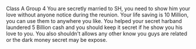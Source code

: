 Class A Group 4
You are secretly married to SH, you need to show him your love without anyone notice during the reunion.
Your life saving is 10 Million, you can use them to anywhere you like.
You helped your secret harband laundered 5 Billion cash and you should keep it secret if he show you his love to you.
You also shouldn't allows any other know you guys are related or the dark money secret may be expose.